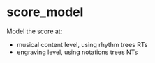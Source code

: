 # score_model

Model the score at:
- musical content level, using rhythm trees RTs
- engraving level, using notations trees NTs